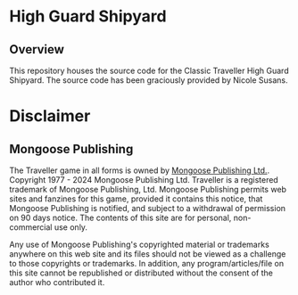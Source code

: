 # High Guard Shipyard

## Overview

This repository houses the source code for the Classic Traveller High Guard Shipyard. The source code has been graciously provided by Nicole Susans.

# Disclaimer

## Mongoose Publishing

The Traveller game in all forms is owned by <a href="https://mongoosepublishing.com" target="_blank">Mongoose Publishing Ltd.</a>. Copyright 1977 - 2024 Mongoose Publishing Ltd. Traveller is a registered trademark of Mongoose Publishing, Ltd. Mongoose Publishing permits web sites and fanzines for this game, provided it contains this notice, that Mongoose Publishing is notified, and subject to a withdrawal of permission on 90 days notice. The contents of this site are for personal, non-commercial use only.

Any use of Mongoose Publishing's copyrighted material or trademarks anywhere on this web site and its files should not be viewed as a challenge to those copyrights or trademarks. In addition, any program/articles/file on this site cannot be republished or distributed without the consent of the author who contributed it.
